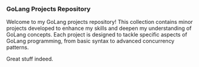 ### GoLang Projects Repository
Welcome to my GoLang projects repository! This collection contains minor projects developed to enhance my skills and deepen my understanding of GoLang concepts. Each project is designed to tackle specific aspects of GoLang programming, from basic syntax to advanced concurrency patterns.

Great stuff indeed. 

